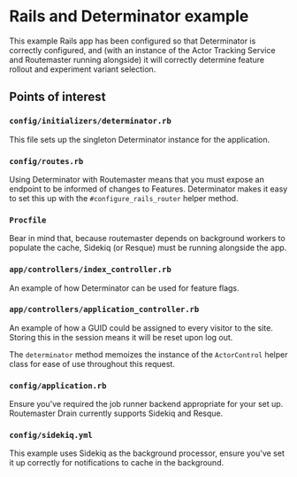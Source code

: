 # Rails and Determinator example

This example Rails app has been configured so that Determinator is correctly configured, and (with an instance of the Actor Tracking Service and Routemaster running alongside) it will correctly determine feature rollout and experiment variant selection.

## Points of interest

### `config/initializers/determinator.rb`

This file sets up the singleton Determinator instance for the application.

### `config/routes.rb`

Using Determinator with Routemaster means that you must expose an endpoint to be informed of changes to Features. Determinator makes it easy to set this up with the `#configure_rails_router` helper method.

### `Procfile`

Bear in mind that, because routemaster depends on background workers to populate the cache, Sidekiq (or Resque) must be running alongside the app.

### `app/controllers/index_controller.rb`

An example of how Determinator can be used for feature flags.

### `app/controllers/application_controller.rb`

An example of how a GUID could be assigned to every visitor to the site. Storing this in the session means it will be reset upon log out.

The `determinator` method memoizes the instance of the `ActorControl` helper class for ease of use throughout this request.

### `config/application.rb`

Ensure you've required the job runner backend appropriate for your set up. Routemaster Drain currently supports Sidekiq and Resque.

### `config/sidekiq.yml`

This example uses Sidekiq as the background processor, ensure you've set it up correctly for notifications to cache in the background.
